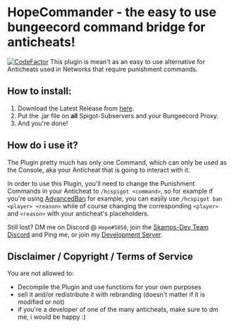 # HopeCommander - the easy to use bungeecord command bridge for anticheats!
[![CodeFactor](https://www.codefactor.io/repository/github/hopefuls/hopecommander/badge)](https://www.codefactor.io/repository/github/hopefuls/hopecommander)
This plugin is mean't as an easy to use alternative for Anticheats used in Networks that require punishment commands.
## How to install:

 1. Download the Latest Release from [here](https://github.com/Hopefuls/HopeCommander/releases).
 2. Put the .jar file on **all** Spigot-Subservers and your Bungeecord Proxy.
 3. And you're done!
 
 ## How do i use it?
 The Plugin pretty much has only one Command, which can only be used as the Console, aka your Anticheat that is going to interact with it.
 
 In order to use this Plugin, you'll need to change the Punishment Commands in your Anticheat to `/hcspigot <command>`, so for example if you're using [AdvancedBan](https://www.spigotmc.org/resources/advancedban.8695/) for example, you can easily use `/hcspigot ban <player> <reason>` while of course changing the corresponding `<player>` and `<reason>` with your anticheat's placeholders.



Still lost? DM me on Discord @ `Hope#5050`, join the [Skamps-Dev Team Discord](https://discord.com/invite/ycDG6rS) and Ping me, or join my [Development Server](https://discord.gg/QHTVhaD).

 
 
 ## Disclaimer / Copyright / Terms of Service

You are not allowed to:
- Decompile the Plugin and use functions for your own purposes
- sell it and/or redistribute it with rebranding (doesn't matter if it is modified or not)
- if you're a developer of one of the many anticheats, make sure to dm me, i would be happy :)


